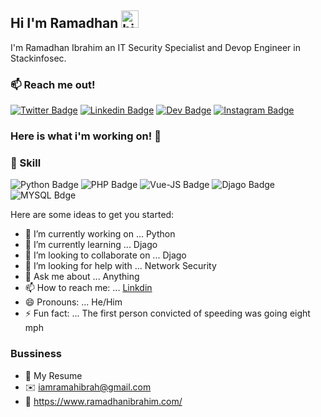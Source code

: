 ## Hi I'm Ramadhan <img src="https://user-images.githubusercontent.com/1303154/88677602-1635ba80-d120-11ea-84d8-d263ba5fc3c0.gif" width="28px" alt="hi">

I'm Ramadhan Ibrahim an IT Security Specialist and Devop Engineer in Stackinfosec.

### :mailbox: Reach me out!

[![Twitter Badge](https://img.shields.io/badge/Twitter-1DA1F2?style=for-the-badge&logo=twitter&logoColor=white)](https://twitter.com/iamramahibrah)
[![Linkedin Badge](https://img.shields.io/badge/LinkedIn-0077B5?style=for-the-badge&logo=linkedin&logoColor=white)](https://www.linkedin.com/in/iamramahibrah/) 
[![Dev Badge](https://img.shields.io/badge/dev.to-0A0A0A?style=for-the-badge&logo=dev.to&logoColor=white)](https://dev.to/iamramahibrah)
[![Instagram Badge](	https://img.shields.io/badge/Instagram-E4405F?style=for-the-badge&logo=instagram&logoColor=white)](https://www.instagram.com/iamramahibrah)

###  Here is what i'm working on! 👋

### 🚀 Skill
![Python Badge](https://img.shields.io/badge/Python-14354C?style=for-the-badge&logo=python&logoColor=white)
![PHP Badge](https://img.shields.io/badge/PHP-777BB4?style=for-the-badge&logo=php&logoColor=white)
![Vue-JS Badge](https://img.shields.io/badge/Vue.js-35495E?style=for-the-badge&logo=vue.js&logoColor=4FC08D)
![Djago Badge](https://img.shields.io/badge/Django-092E20?style=for-the-badge&logo=django&logoColor=white)
![MYSQL Bdge](https://img.shields.io/badge/MySQL-00000F?style=for-the-badge&logo=mysql&logoColor=whit)


Here are some ideas to get you started:

- 🔭 I’m currently working on ... Python
- 🌱 I’m currently learning ... Djago
- 👯 I’m looking to collaborate on ... Djago
- 🤔 I’m looking for help with ... Network Security
- 💬 Ask me about ... Anything 
- 📫 How to reach me: ... [Linkdin](https://www.linkedin.com/in/iamramahibrah/)
- 😄 Pronouns: ... He/Him
- ⚡ Fun fact: ... The first person convicted of speeding was going eight mph

### Bussiness
- 💼 My Resume
- ✉️ iamramahibrah@gmail.com
- 🔗 https://www.ramadhanibrahim.com/

